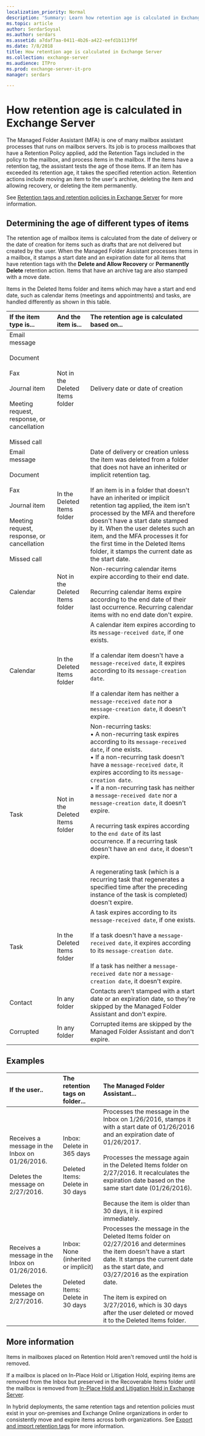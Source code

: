 ```yaml
---
localization_priority: Normal
description: 'Summary: Learn how retention age is calculated in Exchange Server 2016 and Exchange Server 2019.'
ms.topic: article
author: SerdarSoysal
ms.author: serdars
ms.assetid: a7daf7aa-0411-4b26-a422-eefd1b113f9f
ms.date: 7/8/2018
title: How retention age is calculated in Exchange Server
ms.collection: exchange-server
ms.audience: ITPro
ms.prod: exchange-server-it-pro
manager: serdars

---
```


# How retention age is calculated in Exchange Server

The Managed Folder Assistant (MFA) is one of many mailbox assistant processes that runs on mailbox servers. Its job is to process mailboxes that have a Retention Policy applied, add the Retention Tags included in the policy to the mailbox, and process items in the mailbox. If the items have a retention tag, the assistant tests the age of those items. If an item has exceeded its retention age, it takes the specified retention action. Retention actions include moving an item to the user's archive, deleting the item and allowing recovery, or deleting the item permanently.

See [Retention tags and retention policies in Exchange Server](retention-tags-and-retention-policies.md) for more information.

## Determining the age of different types of items

The retention age of mailbox items is calculated from the date of delivery or the date of creation for items such as drafts that are not delivered but created by the user. When the Managed Folder Assistant processes items in a mailbox, it stamps a start date and an expiration date for all items that have retention tags with the **Delete and Allow Recovery** or **Permanently Delete** retention action. Items that have an archive tag are also stamped with a move date.

Items in the Deleted Items folder and items which may have a start and end date, such as calendar items (meetings and appointments) and tasks, are handled differently as shown in this table.

|**If the item type is...**|**And the item is...**|**The retention age is calculated based on...**|
|:-----|:-----|:-----|
|Email message <br/><br/> Document <br/><br/> Fax <br/><br/> Journal item <br/><br/> Meeting request, response, or cancellation <br/><br/> Missed call|Not in the Deleted Items folder|Delivery date or date of creation|
|Email message <br/><br/> Document <br/><br/> Fax <br/><br/> Journal item <br/><br/> Meeting request, response, or cancellation <br/><br/> Missed call|In the Deleted Items folder|Date of delivery or creation unless the item was deleted from a folder that does not have an inherited or implicit retention tag. <br/><br/> If an item is in a folder that doesn't have an inherited or implicit retention tag applied, the item isn't processed by the MFA and therefore doesn't have a start date stamped by it. When the user deletes such an item, and the MFA processes it for the first time in the Deleted Items folder, it stamps the current date as the start date.|
|Calendar|Not in the Deleted Items folder|Non-recurring calendar items expire according to their end date. <br/><br/> Recurring calendar items expire according to the end date of their last occurrence. Recurring calendar items with no end date don't expire.|
|Calendar|In the Deleted Items folder|A calendar item expires according to its `message-received date`, if one exists. <br/><br/> If a calendar item doesn't have a `message-received date`, it expires according to its `message-creation date`. <br/><br/> If a calendar item has neither a `message-received date` nor a `message-creation date`, it doesn't expire.|
|Task|Not in the Deleted Items folder|Non-recurring tasks: <br/>• A non-recurring task expires according to its `message-received date`, if one exists. <br/>• If a non-recurring task doesn't have a `message-received date`, it expires according to its `message-creation date`. <br/>• If a non-recurring task has neither a `message-received date` nor a `message-creation date`, it doesn't expire. <br/><br/> A recurring task expires according to the `end date` of its last occurrence. If a recurring task doesn't have an `end date`, it doesn't expire. <br/><br/> A regenerating task (which is a recurring task that regenerates a specified time after the preceding instance of the task is completed) doesn't expire.|
|Task|In the Deleted Items folder|A task expires according to its `message-received date`, if one exists. <br/><br/> If a task doesn't have a `message-received date`, it expires according to its `message-creation date`. <br/><br/> If a task has neither a `message-received date` nor a `message-creation date`, it doesn't expire.|
|Contact|In any folder|Contacts aren't stamped with a start date or an expiration date, so they're skipped by the Managed Folder Assistant and don't expire.|
|Corrupted|In any folder|Corrupted items are skipped by the Managed Folder Assistant and don't expire.|

## Examples

|**If the user..**|**The retention tags on folder...**|**The Managed Folder Assistant...**|
|:-----|:-----|:-----|
|Receives a message in the Inbox on 01/26/2016. <br/><br/> Deletes the message on 2/27/2016.|Inbox: Delete in 365 days <br/><br/> Deleted Items: Delete in 30 days|Processes the message in the Inbox on 1/26/2016, stamps it with a start date of 01/26/2016 and an expiration date of 01/26/2017. <br/><br/> Processes the message again in the Deleted Items folder on 2/27/2016. It recalculates the expiration date based on the same start date (01/26/2016). <br/><br/> Because the item is older than 30 days, it is expired immediately.|
|Receives a message in the Inbox on 01/26/2016. <br/><br/> Deletes the message on 2/27/2016.|Inbox: None (inherited or implicit) <br/><br/> Deleted Items: Delete in 30 days|Processes the message in the Deleted Items folder on 02/27/2016 and determines the item doesn't have a start date. It stamps the current date as the start date, and 03/27/2016 as the expiration date. <br/><br/> The item is expired on 3/27/2016, which is 30 days after the user deleted or moved it to the Deleted Items folder.|

## More information

Items in mailboxes placed on Retention Hold aren't removed until the hold is removed.

If a mailbox is placed on In-Place Hold or Litigation Hold, expiring items are removed from the Inbox but preserved in the Recoverable Items folder until the mailbox is removed from [In-Place Hold and Litigation Hold in Exchange Server](../../policy-and-compliance/holds/holds.md).

In hybrid deployments, the same retention tags and retention policies must exist in your on-premises and Exchange Online organizations in order to consistently move and expire items across both organizations. See [Export and import retention tags](http://technet.microsoft.com/library/18405ea2-7ccc-475e-bd84-8b040e17bf44.aspx) for more information.
